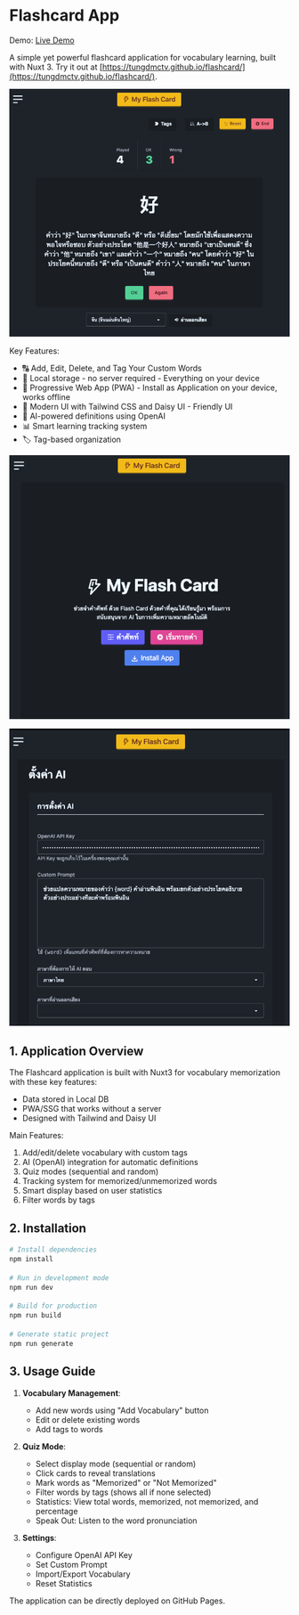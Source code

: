 # Flashcard App

Demo: [Live Demo](https://tungdmctv.github.io/flashcard/)

A simple yet powerful flashcard application for vocabulary learning, built with Nuxt 3. Try it out at [https://tungdmctv.github.io/flashcard/](https://tungdmctv.github.io/flashcard/).

![Flashcard App Screenshot](https://raw.githubusercontent.com/tungdmctv/flashcard/main/public/flashcard/Screenshot-1.png)

Key Features:
- 🔠 Add, Edit, Delete, and Tag Your Custom Words
- 💾 Local storage - no server required - Everything on your device
- 📱 Progressive Web App (PWA) - Install as Application on your device, works offline
- 🎨 Modern UI with Tailwind CSS and Daisy UI - Friendly UI
- 🤖 AI-powered definitions using OpenAI
- 📊 Smart learning tracking system
- 🏷️ Tag-based organization

![Flashcard App Screenshot](https://raw.githubusercontent.com/tungdmctv/flashcard/main/public/flashcard/Screenshot-2.png)

![Flashcard App Screenshot](https://raw.githubusercontent.com/tungdmctv/flashcard/main/public/flashcard/Screenshot-3.png)

## 1. Application Overview
The Flashcard application is built with Nuxt3 for vocabulary memorization with these key features:
- Data stored in Local DB
- PWA/SSG that works without a server
- Designed with Tailwind and Daisy UI

Main Features:
1. Add/edit/delete vocabulary with custom tags
2. AI (OpenAI) integration for automatic definitions
3. Quiz modes (sequential and random)
4. Tracking system for memorized/unmemorized words
5. Smart display based on user statistics
6. Filter words by tags


## 2. Installation
```bash
# Install dependencies
npm install

# Run in development mode
npm run dev

# Build for production
npm run build

# Generate static project
npm run generate
```

## 3. Usage Guide
1. **Vocabulary Management**:
   - Add new words using "Add Vocabulary" button
   - Edit or delete existing words
   - Add tags to words

2. **Quiz Mode**:
   - Select display mode (sequential or random)
   - Click cards to reveal translations
   - Mark words as "Memorized" or "Not Memorized"
   - Filter words by tags (shows all if none selected)
   - Statistics: View total words, memorized, not memorized, and percentage
   - Speak Out: Listen to the word pronunciation

3. **Settings**:
   - Configure OpenAI API Key
   - Set Custom Prompt
   - Import/Export Vocabulary
   - Reset Statistics

The application can be directly deployed on GitHub Pages.
